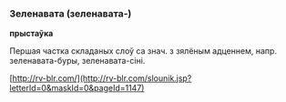 ### Зеленавата (зеленавата-)
**прыстаўка**

Першая частка складаных слоў са знач. з зялёным адценнем, напр. зеленавата-буры, зеленавата-сіні.

<a rel="author">[http://rv-blr.com/](http://rv-blr.com/slounik.jsp?letterId=0&maskId=0&pageId=1147)</a>
